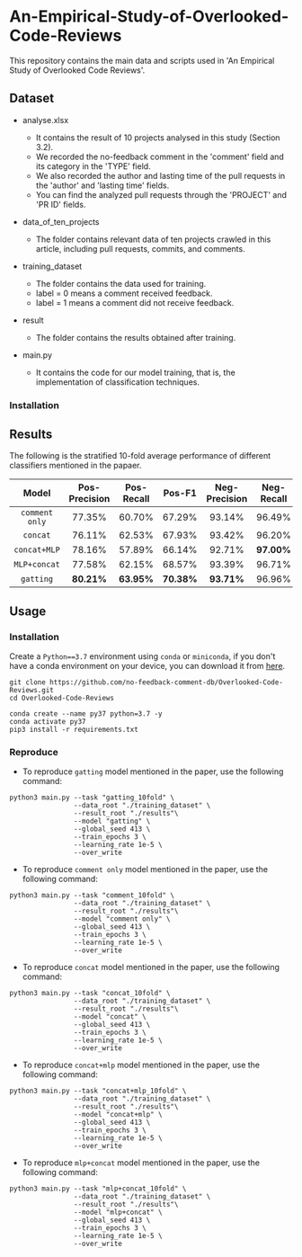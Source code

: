 # An-Empirical-Study-of-Overlooked-Code-Reviews

This repository contains the main data and scripts used in 'An Empirical Study of Overlooked Code Reviews'.


## Dataset

* analyse.xlsx

  * It contains the result of 10 projects analysed in this study (Section 3.2).
  * We recorded the no-feedback comment in the 'comment' field and its category in the 'TYPE' field.
  * We also recorded the author and lasting time of the pull requests in the 'author' and 'lasting time' fields.
  * You can find the analyzed pull requests through the 'PROJECT' and 'PR ID' fields.

* data_of_ten_projects

  * The folder contains relevant data of ten projects crawled in this article, including pull requests, commits, and comments.

* training_dataset

  * The folder contains the data used for training.
  * label = 0 means a comment received feedback.
  * label = 1 means a comment did not receive feedback.
        
* result

  * The folder contains the results obtained after training.
        
* main.py

  * It contains the code for our model training, that is, the implementation of classification techniques.

### Installation


## Results

The following is the stratified 10-fold average performance of different classifiers mentioned in the papaer.

|     Model      | Pos-Precision | Pos-Recall |   Pos-F1   | Neg-Precision | Neg-Recall |   Neg-F1   |  Accuracy  |
| :------------: | :-----------: | :--------: | :--------: | :-----------: | :--------: | :--------: | :--------: |
| `comment only` |    77.35%     |   60.70%   |   67.29%   |    93.14%     |   96.49%   |   94.77%   |   90.99%   |
|    `concat`    |    76.11%     |   62.53%   |   67.93%   |    93.42%     |   96.20%   |   94.77%   |   91.02%   |
|  `concat+MLP`  |    78.16%     |   57.89%   |   66.14%   |    92.71%     | **97.00%** |   94.80%   |   90.99%   |
|  `MLP+concat`  |    77.58%     |   62.15%   |   68.57%   |    93.39%     |   96.71%   |   95.01%   |   91.39%   |
|   `gatting`    |  **80.21%**   | **63.95%** | **70.38%** |  **93.71%**   |   96.96%   | **95.29%** | **91.89%** |


## Usage

### Installation

Create a `Python==3.7` environment using `conda` or `miniconda`, if you don't have a conda environment on your device, you can download it from [here](https://docs.conda.io/en/main/miniconda.html).
```shell
git clone https://github.com/no-feedback-comment-db/Overlooked-Code-Reviews.git
cd Overlooked-Code-Reviews

conda create --name py37 python=3.7 -y
conda activate py37
pip3 install -r requirements.txt
```

### Reproduce

* To reproduce `gatting` model mentioned in the paper, use the following command:

```shell
python3 main.py --task "gatting_10fold" \
                --data_root "./training_dataset" \
                --result_root "./results"\
                --model "gatting" \
                --global_seed 413 \
                --train_epochs 3 \
                --learning_rate 1e-5 \
                --over_write
```
* To reproduce `comment only` model mentioned in the paper, use the following command:

```shell
python3 main.py --task "comment_10fold" \
                --data_root "./training_dataset" \
                --result_root "./results"\
                --model "comment only" \
                --global_seed 413 \
                --train_epochs 3 \
                --learning_rate 1e-5 \
                --over_write
```

* To reproduce `concat` model mentioned in the paper, use the following command:

```shell
python3 main.py --task "concat_10fold" \
                --data_root "./training_dataset" \
                --result_root "./results"\
                --model "concat" \
                --global_seed 413 \
                --train_epochs 3 \
                --learning_rate 1e-5 \
                --over_write
```

* To reproduce `concat+mlp` model mentioned in the paper, use the following command:

```shell
python3 main.py --task "concat+mlp_10fold" \
                --data_root "./training_dataset" \
                --result_root "./results"\
                --model "concat+mlp" \
                --global_seed 413 \
                --train_epochs 3 \
                --learning_rate 1e-5 \
                --over_write
```

* To reproduce `mlp+concat` model mentioned in the paper, use the following command:

```shell
python3 main.py --task "mlp+concat_10fold" \
                --data_root "./training_dataset" \
                --result_root "./results"\
                --model "mlp+concat" \
                --global_seed 413 \
                --train_epochs 3 \
                --learning_rate 1e-5 \
                --over_write
```

